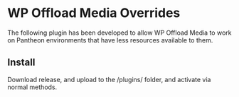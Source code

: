 # WP Offload Media Overrides

The following plugin has been developed to allow WP Offload Media to work on Pantheon environments that have less resources available to them.

## Install

Download release, and upload to the /plugins/ folder, and activate via normal methods.